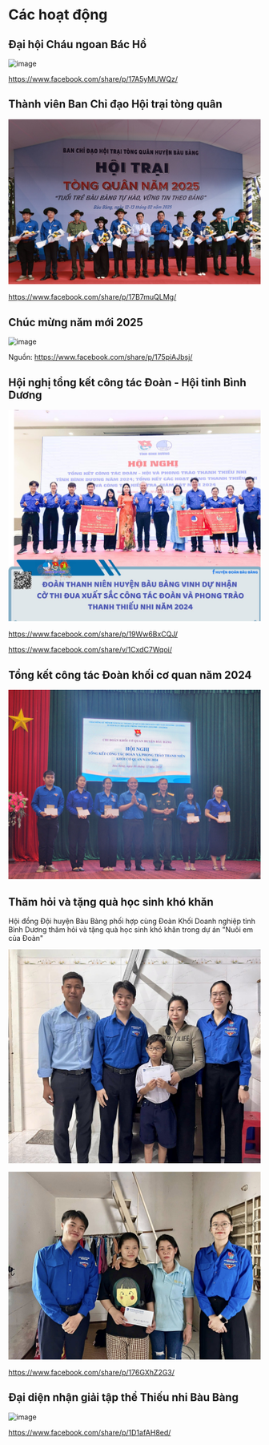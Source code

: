 # Các hoạt động
## Đại hội Cháu ngoan Bác Hồ

![image](assets/image-20250828225858-v6djrvv.png)

https://www.facebook.com/share/p/17A5yMUWQz/

## Thành viên Ban Chỉ đạo Hội trại tòng quân

![image](assets/image-20250828235705-x52yawm.png)

https://www.facebook.com/share/p/17B7muQLMg/

## Chúc mừng năm mới 2025

![image](assets/image-20250828222513-3h87uxx.png)

Nguồn: https://www.facebook.com/share/p/175piAJbsj/

## Hội nghị tổng kết công tác Đoàn - Hội tỉnh Bình Dương

![image](assets/image-20250828223301-kt4ag5l.png)

https://www.facebook.com/share/p/19Ww6BxCQJ/

https://www.facebook.com/share/v/1CxdC7Wqoi/

## Tổng kết công tác Đoàn khối cơ quan năm 2024

![20241206_171624](assets/20241206_171624-20250829034356-x1ablnj.jpg)

## Thăm hỏi và tặng quà học sinh khó khăn

Hội đồng Đội huyện Bàu Bàng phối hợp cùng Đoàn Khối Doanh nghiệp tỉnh Bình Dương thăm hỏi và tặng quà học sinh khó khăn trong dự án "Nuôi em của Đoàn"

![image](assets/image-20250828224221-45e8iue.png)

![image](assets/image-20250829035053-br32uhp.png)

https://www.facebook.com/share/p/176GXhZ2G3/

## Đại diện nhận giải tập thể Thiếu nhi Bàu Bàng

![image](assets/image-20250828224458-zeqxeku.png)

https://www.facebook.com/share/p/1D1afAH8ed/

‍

